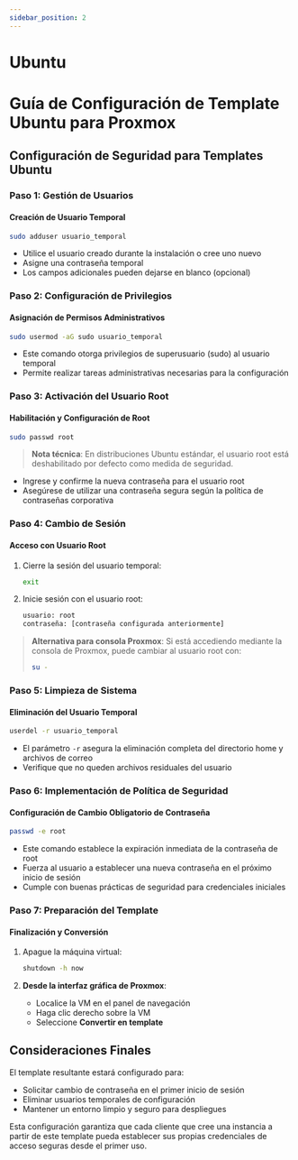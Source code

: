 ```yaml
---
sidebar_position: 2
---
```


# Ubuntu

# Guía de Configuración de Template Ubuntu para Proxmox

## Configuración de Seguridad para Templates Ubuntu

### Paso 1: Gestión de Usuarios
####  Creación de Usuario Temporal

```bash
sudo adduser usuario_temporal
```

* Utilice el usuario creado durante la instalación o cree uno nuevo
* Asigne una contraseña temporal
* Los campos adicionales pueden dejarse en blanco (opcional)

### Paso 2: Configuración de Privilegios
####  Asignación de Permisos Administrativos

```bash
sudo usermod -aG sudo usuario_temporal
```

* Este comando otorga privilegios de superusuario (sudo) al usuario temporal
* Permite realizar tareas administrativas necesarias para la configuración

### Paso 3: Activación del Usuario Root
#### Habilitación y Configuración de Root

```bash
sudo passwd root
```

> **Nota técnica**: En distribuciones Ubuntu estándar, el usuario root está deshabilitado por defecto como medida de seguridad.

* Ingrese y confirme la nueva contraseña para el usuario root
* Asegúrese de utilizar una contraseña segura según la política de contraseñas corporativa

### Paso 4: Cambio de Sesión
#### Acceso con Usuario Root

1. Cierre la sesión del usuario temporal:
   ```bash
   exit
   ```

2. Inicie sesión con el usuario root:
   ```bash
   usuario: root
   contraseña: [contraseña configurada anteriormente]
   ```

> **Alternativa para consola Proxmox**: Si está accediendo mediante la consola de Proxmox, puede cambiar al usuario root con:
> ```bash
> su -
> ```

### Paso 5: Limpieza de Sistema
#### Eliminación del Usuario Temporal

```bash
userdel -r usuario_temporal
```

* El parámetro `-r` asegura la eliminación completa del directorio home y archivos de correo
* Verifique que no queden archivos residuales del usuario

### Paso 6: Implementación de Política de Seguridad
#### Configuración de Cambio Obligatorio de Contraseña

```bash
passwd -e root
```

* Este comando establece la expiración inmediata de la contraseña de root
* Fuerza al usuario a establecer una nueva contraseña en el próximo inicio de sesión
* Cumple con buenas prácticas de seguridad para credenciales iniciales

### Paso 7: Preparación del Template
#### Finalización y Conversión

1. Apague la máquina virtual:
   ```bash
   shutdown -h now
   ```

2. **Desde la interfaz gráfica de Proxmox**:
   * Localice la VM en el panel de navegación
   * Haga clic derecho sobre la VM 
   * Seleccione **Convertir en template**

##  Consideraciones Finales

El template resultante estará configurado para:

* Solicitar cambio de contraseña en el primer inicio de sesión
* Eliminar usuarios temporales de configuración
* Mantener un entorno limpio y seguro para despliegues

Esta configuración garantiza que cada cliente que cree una instancia a partir de este template pueda establecer sus propias credenciales de acceso seguras desde el primer uso.

